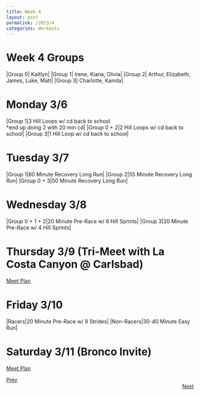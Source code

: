 ```yaml
---
title: Week 4
layout: post
permalink: /2023/4
categories: Workouts
---
```



# Week 4 Groups

|Group 0| Kaitlyn|
|Group 1| Irene, Kiana, Olivia|
|Group 2| Arthur, Elizabeth, James, Luke, Matt|
|Group 3| Charlotte, Kamila|

# Monday 3/6 

|Group 1|3 Hill Loops w/ cd back to school <br> *end up doing 2 with 20 min cd|
|Group 0 + 2|2 Hill Loops w/ cd back to school|
|Group 3|1 Hill Loop w/ cd back to school|

# Tuesday 3/7

|Group 1|60 Minute Recovery Long Run|
|Group 2|55 Minute Recovery Long Run|
|Group 0 + 3|50 Minute Recovery Long Run|

# Wednesday 3/8

|Group 0 + 1 + 2|20 Minute Pre-Race w/ 6 Hill Sprints|
|Group 3|20 Minute Pre-Race w/ 4 Hill Sprints|

# Thursday 3/9 (Tri-Meet with La Costa Canyon @ Carlsbad)

[Meet Plan]({{site.baseurl}}/2023/LCC_CB)

# Friday 3/10

|Racers|20 Minute Pre-Race w/ 8 Strides|
|Non-Racers|30-40 Minute Easy Run|

# Saturday 3/11 (Bronco Invite)

[Meet Plan]({{site.baseurl}}/2023/MCDC)

<div style="text-align: left"> <a href="{{site.baseurl}}/2023/3">Prev</a></div> 
<div style="text-align: right"> <a href="{{site.baseurl}}/2023/5">Next</a></div>